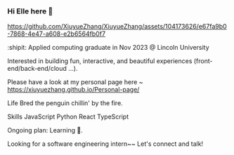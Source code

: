 ### Hi Elle here 👋
https://github.com/XiuyueZhang/XiuyueZhang/assets/104173626/e67fa9b0-7868-4e47-a608-e2b6564fb0f7

:shipit: Applied computing graduate in Nov 2023 @ Lincoln University

Interested in building fun, interactive, and beautiful experiences
(front-end/back-end/cloud ...).

Please have a look at my personal page here ~
https://xiuyuezhang.github.io/Personal-page/

Life
Bred the penguin chillin' by the fire.

Skills
JavaScript Python React TypeScript

Ongoing plan: Learning 🦀.

Looking for a software engineering intern~~ Let's connect and talk!
